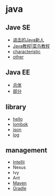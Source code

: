 # java

## Jave SE

- [进击的Java新人](https://zhuanlan.zhihu.com/p/24393775)
- [Java教程|菜鸟教程](http://www.runoob.com/java/java-tutorial.html)
- [characteristic](https://github.com/gaoxinge/bible/tree/master/java/characteristic)
- [other](https://github.com/gaoxinge/bible/tree/master/java/other)

## Java EE

- [总体]()
- [部分]()

## library

- [hello](https://github.com/gaoxinge/bible/tree/master/java/hello)
- [lombok](https://github.com/gaoxinge/bible/tree/master/java/lombok)
- [json](https://github.com/gaoxinge/bible/tree/master/java/json)
- [log](https://github.com/gaoxinge/bible/tree/master/java/log)

## management

- [Intellij](http://blog.csdn.net/lw_power/article/category/5917599)
- Nexus
- Ivy
- Ant
- [Maven](https://github.com/gaoxinge/bible/tree/master/java/maven)
- [Gradle](https://github.com/gaoxinge/bible/tree/master/java/gradle)